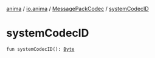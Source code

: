 [anima](../../index.md) / [io.anima](../index.md) / [MessagePackCodec](index.md) / [systemCodecID](./system-codec-i-d.md)

# systemCodecID

`fun systemCodecID(): `[`Byte`](https://kotlinlang.org/api/latest/jvm/stdlib/kotlin/-byte/index.html)